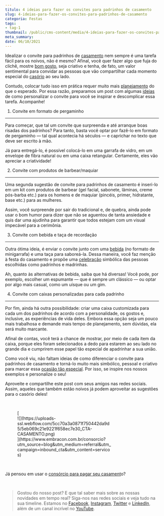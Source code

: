 ```yaml
---
titulo: 4 ideias para fazer os convites para padrinhos de casamento
slug: 4-ideias-para-fazer-os-convites-para-padrinhos-de-casamento
categoria: Festas
tags:
- tag-1
thumbnail: /public/cms-content/media/4-ideias-para-fazer-os-convites-para-padrinhos-de-casamento.jpg
meta_summary: 
date: 06/10/2021
---
```

Idealizar o convite para padrinhos de [casamento](https://www.embracon.com.br/blog/consorcio-de-casamento-saiba-como-funciona) nem sempre é uma tarefa fácil para os noivos, não é mesmo? Afinal, você quer fazer algo que fuja do clichê, mostre [bom gosto](https://www.embracon.com.br/blog/conheca-as-principais-tendencias-em-decoracao-de-casamento), seja criativo e tenha, de fato, um valor sentimental para convidar as pessoas que vão compartilhar cada momento especial do [casório](https://www.embracon.com.br/blog/6-tendencias-de-casamento-que-voce-precisa-conhecer) ao seu lado.

Contudo, colocar tudo isso em prática requer muito mais [planejamento](https://www.embracon.com.br/blog/fornecedores-para-casamentos-escolha-bem-e-negocie-os-precos) do que o esperado. Por essa razão, preparamos um post com algumas [ideias](https://www.embracon.com.br/blog/4-conselhos-para-escolher-o-menu-de-festa-de-casamento) de como personalizar o convite para você se inspirar e descomplicar essa tarefa. Acompanhe!

1. Convite em formato de pergaminho
-----------------------------------

Para começar, que tal um convite que surpreenda e até arranque boas risadas dos padrinhos? Para tanto, basta você optar por fazê-lo em formato de pergaminho — tal qual acontecia há séculos — e caprichar no texto que deve ser escrito à mão.

Já para entregá-lo, é possível colocá-lo em uma garrafa de vidro, em um envelope de fibra natural ou em uma caixa retangular. Certamente, eles vão apreciar a criatividade!

2. Convite com produtos de barbear/maquiar
------------------------------------------

Uma segunda sugestão de convite para padrinhos de casamento é inseri-lo em um kit com produtos de barbear (gel facial, sabonete, lâminas, creme pós-barba etc.) para os homens e de maquiar (pincéis, primer, hidratante, base etc.) para as mulheres.

Assim, você surpreende por sair do tradicional e, de quebra, ainda pode usar o bom humor para dizer que não se aguentou de tanta ansiedade e quis dar uma ajudinha para garantir que todos estejam com um visual impecável para a cerimônia.

3. Convite com bebida e taça de recordação
------------------------------------------

Outra ótima ideia, é enviar o convite junto com uma [bebida](https://www.embracon.com.br/blog/bebidas-no-casamento-como-escolher-e-calcular-a-quantidade-adequada) (no formato de minigarrafa) e uma taça para saboreá-la. Dessa maneira, você faz menção à festa do casamento e propõe uma [celebração](https://www.embracon.com.br/blog/cerimonia-e-festa-de-casamento-juntos-ou-separados) simbólica das pessoas escolhidas como padrinhos e madrinhas.

Ah, quanto às alternativas de bebida, saiba que há diversas! Você pode, por exemplo, escolher um espumante — que é sempre um clássico — ou optar por algo mais casual, como um uísque ou um gim.

4. Convite com caixas personalizadas para cada padrinho
-------------------------------------------------------

Por fim, ainda há outra possibilidade: criar uma caixa customizada para cada um dos padrinhos de acordo com a personalidade, os gostos e, inclusive, as experiências de vida deles. Embora essa opção seja um pouco mais trabalhosa e demande mais tempo de planejamento, sem dúvidas, ela será muito marcante.

Afinal de contas, você terá a chance de mostrar, por meio de cada item da caixa, porque eles foram selecionados a dedo para estarem ao seu lado no grande dia e cumprirem esse papel tão especial de apadrinhar a sua união.

Como você viu, não faltam ideias de como diferenciar o convite para padrinhos de casamento e torná-lo muito mais simbólico, pessoal e criativo para marcar essa [ocasião tão especial](https://www.embracon.com.br/blog/confira-as-4-festas-de-casamento-de-famosos). Por isso, se inspire nos nossos exemplos e personalize o seu!

Aproveite e compartilhe este post com seus amigos nas redes sociais. Assim, aqueles que também estão noivos já podem aproveitar as sugestões para o casório deles!

‍

<figure class="w-richtext-figure-type-image w-richtext-align-center" style="max-width:310px">[<div>![](https://uploads-ssl.webflow.com/5cc70a3a0871f750442da9d5/5eb069c21e9221f658ec7e30_CTA-CASAMENTO.png)</div>](https://www.embracon.com.br/consorcio?utm_source=blog&utm_medium=referral&utm_campaign=inbound_cta&utm_content=servicos)</figure>‍

 Já pensou em usar o [consórcio para pagar seu casament](https://www.youtube.com/watch?v=-FO8uWuI4xY)o?

‍

> Gostou do nosso post? E que tal saber mais sobre as nossas novidades em tempo real? Siga-nos nas redes sociais e veja tudo na sua timeline. Estamos no [Facebook](https://www.facebook.com/embracon/), [Instagram](https://www.instagram.com/embraconoficial/), [Twitter](https://twitter.com/embracon) e [LinkedIn](https://www.linkedin.com/company/1018875/), além de um canal incrível no [YouTube](https://www.youtube.com/channel/UCL-Y0mv9zc73Iek48NLUBzQ).

‍
